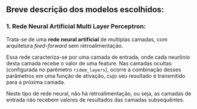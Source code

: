 ## Breve descrição dos modelos escolhidos:

### 1. Rede Neural Artificial Multi Layer Perceptron:

Trata-se de uma **rede neural artificial** de multiplas camadas, com arquitetura *feed-forward* sem retroalimentação. 

Essa rede caracteríza-se por uma camada de entrada, onde cada neurônio desta camada recebe o valor de uma feature. Nas camadas ocultas (configurada no parêmetro `ridem_layers`), ocorre a combinação desses parâmetros em uma função de ativação, cujo seu resultado é transmitido para a próxima camada. 

Neste tipo de rede neural, não há retroalimentação, ou seja, as camadas de entrada não recebem valores de resultados das camadas subsequêntes. 
